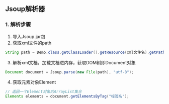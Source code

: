 ## Jsoup解析器

### 1. 解析步骤

1. 导入Jsoup.jar包
2. 获取xml文件的path

```java
String path = Demo.class.getClassLoader().getResource(xml文件名).getPath();
```

3. 解析xml文档，加载文档进内存，获取DOM树即Document对象

```java
Document document = Jsoup.parse(new File(path), "utf-8");
```

4. 获取元素对象Element

```java
// 返回一个Element对象的ArrayList集合
Elements elements = document.getElementsByTag("标签名");
```





